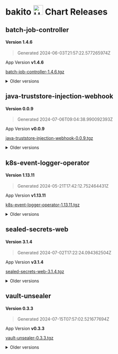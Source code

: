 # bakito <img src="https://helm.sh/img/helm.svg" alt="Helm" style="width:32px;"/> Chart Releases

## batch-job-controller

#### Version **1.4.6**

> Generated 2024-06-03T21:57:22.577265974Z

App Version **v1.4.6**

[batch-job-controller-1.4.6.tgz](https://github.com/bakito/helm-charts/releases/download/batch-job-controller-1.4.6/batch-job-controller-1.4.6.tgz)


<details>
  <summary>Older versions</summary>
  <br/><br/>
  <h4>Version <strong>1.4.5</strong></h4>

  <blockquote><p>Generated 2024-01-16T16:45:59.959077562Z</p></blockquote>

  <p>App Version <strong>v1.4.5</strong></p>
  <a href="https://github.com/bakito/helm-charts/releases/download/batch-job-controller-1.4.5/batch-job-controller-1.4.5.tgz">batch-job-controller-1.4.5.tgz</a>


  <br/><br/>
  <h4>Version <strong>1.4.4</strong></h4>

  <blockquote><p>Generated 2022-10-18T17:18:51.706614316Z</p></blockquote>

  <p>App Version <strong>v1.4.4</strong></p>
  <a href="https://github.com/bakito/helm-charts/releases/download/batch-job-controller-1.4.4/batch-job-controller-1.4.4.tgz">batch-job-controller-1.4.4.tgz</a>


  <br/><br/>
  <h4>Version <strong>1.4.3</strong></h4>

  <blockquote><p>Generated 2022-07-07T11:32:41.376363512Z</p></blockquote>

  <p>App Version <strong>v1.4.3</strong></p>
  <a href="https://github.com/bakito/helm-charts/releases/download/batch-job-controller-1.4.3/batch-job-controller-1.4.3.tgz">batch-job-controller-1.4.3.tgz</a>


  <br/><br/>
  <h4>Version <strong>1.4.2</strong></h4>

  <blockquote><p>Generated 2022-07-06T21:02:54.495782593Z</p></blockquote>

  <p>App Version <strong>v1.4.2</strong></p>
  <a href="https://github.com/bakito/helm-charts/releases/download/batch-job-controller-1.4.2/batch-job-controller-1.4.2.tgz">batch-job-controller-1.4.2.tgz</a>


  <br/><br/>
  <h4>Version <strong>1.4.1</strong></h4>

  <blockquote><p>Generated 2022-07-06T07:00:45.618623641Z</p></blockquote>

  <p>App Version <strong>v1.4.1</strong></p>
  <a href="https://github.com/bakito/helm-charts/releases/download/batch-job-controller-1.4.1/batch-job-controller-1.4.1.tgz">batch-job-controller-1.4.1.tgz</a>


  <br/><br/>
  <h4>Version <strong>1.4.0</strong></h4>

  <blockquote><p>Generated 2022-07-05T20:53:31.309596588Z</p></blockquote>

  <p>App Version <strong>v1.4.0</strong></p>
  <a href="https://github.com/bakito/helm-charts/releases/download/batch-job-controller-1.4.0/batch-job-controller-1.4.0.tgz">batch-job-controller-1.4.0.tgz</a>


  <br/><br/>
  <h4>Version <strong>1.3.0</strong></h4>

  <blockquote><p>Generated 2021-12-27T21:22:39.090378347Z</p></blockquote>

  <p>App Version <strong>v1.3.0</strong></p>
  <a href="https://github.com/bakito/helm-charts/releases/download/batch-job-controller-1.3.0/batch-job-controller-1.3.0.tgz">batch-job-controller-1.3.0.tgz</a>


  <br/><br/>
  <h4>Version <strong>1.2.4</strong></h4>

  <blockquote><p>Generated 2021-12-24T10:35:37.144675166Z</p></blockquote>

  <p>App Version <strong>v1.2.4</strong></p>
  <a href="https://github.com/bakito/helm-charts/releases/download/batch-job-controller-1.2.4/batch-job-controller-1.2.4.tgz">batch-job-controller-1.2.4.tgz</a>


  <br/><br/>
  <h4>Version <strong>1.2.3</strong></h4>

  <blockquote><p>Generated 2021-12-23T15:54:45.008016147Z</p></blockquote>

  <p>App Version <strong>v1.2.3</strong></p>
  <a href="https://github.com/bakito/helm-charts/releases/download/batch-job-controller-1.2.3/batch-job-controller-1.2.3.tgz">batch-job-controller-1.2.3.tgz</a>


  <br/><br/>
  <h4>Version <strong>1.2.2</strong></h4>

  <blockquote><p>Generated 2021-12-09T17:45:31.181095577Z</p></blockquote>

  <p>App Version <strong>v1.2.2</strong></p>
  <a href="https://github.com/bakito/helm-charts/releases/download/batch-job-controller-1.2.2/batch-job-controller-1.2.2.tgz">batch-job-controller-1.2.2.tgz</a>


  <br/><br/>
  <h4>Version <strong>1.2.1</strong></h4>

  <blockquote><p>Generated 2021-12-08T14:25:48.407917725Z</p></blockquote>

  <p>App Version <strong>v1.2.1</strong></p>
  <a href="https://github.com/bakito/helm-charts/releases/download/batch-job-controller-1.2.1/batch-job-controller-1.2.1.tgz">batch-job-controller-1.2.1.tgz</a>


  <br/><br/>
  <h4>Version <strong>1.2.0</strong></h4>

  <blockquote><p>Generated 2021-12-07T12:12:04.710022445Z</p></blockquote>

  <p>App Version <strong>v1.2.0</strong></p>
  <a href="https://github.com/bakito/helm-charts/releases/download/batch-job-controller-1.2.0/batch-job-controller-1.2.0.tgz">batch-job-controller-1.2.0.tgz</a>


  <br/><br/>
  <h4>Version <strong>1.1.3</strong></h4>

  <blockquote><p>Generated 2021-12-06T22:26:45.912669097Z</p></blockquote>

  <p>App Version <strong>v1.1.3</strong></p>
  <a href="https://github.com/bakito/helm-charts/releases/download/batch-job-controller-1.1.3/batch-job-controller-1.1.3.tgz">batch-job-controller-1.1.3.tgz</a>


  <br/><br/>
  <h4>Version <strong>1.1.2</strong></h4>

  <blockquote><p>Generated 2021-11-05T00:09:17.692082079Z</p></blockquote>

  <p>App Version <strong>v1.1.2</strong></p>
  <a href="https://github.com/bakito/helm-charts/releases/download/batch-job-controller-1.1.2/batch-job-controller-1.1.2.tgz">batch-job-controller-1.1.2.tgz</a>


  <br/><br/>
  <h4>Version <strong>v1.1.1</strong></h4>

  <blockquote><p>Generated 2021-08-25T20:30:58.869775403+02:00</p></blockquote>

  <p>App Version <strong>v1.1.1</strong></p>
  <a href="https://github.com/bakito/helm-charts/releases/download/batch-job-controller-v1.1.1/batch-job-controller-v1.1.1.tgz">batch-job-controller-v1.1.1.tgz</a>
</details>

## java-truststore-injection-webhook

#### Version **0.0.9**

> Generated 2024-07-06T09:04:38.990092393Z

App Version **v0.0.9**

[java-truststore-injection-webhook-0.0.9.tgz](https://github.com/bakito/helm-charts/releases/download/java-truststore-injection-webhook-0.0.9/java-truststore-injection-webhook-0.0.9.tgz)


<details>
  <summary>Older versions</summary>
  <br/><br/>
  <h4>Version <strong>0.0.8</strong></h4>

  <blockquote><p>Generated 2023-05-27T12:03:02.803695845Z</p></blockquote>

  <p>App Version <strong>v0.0.8</strong></p>
  <a href="https://github.com/bakito/helm-charts/releases/download/java-truststore-injection-webhook-0.0.8/java-truststore-injection-webhook-0.0.8.tgz">java-truststore-injection-webhook-0.0.8.tgz</a>


  <br/><br/>
  <h4>Version <strong>0.0.7</strong></h4>

  <blockquote><p>Generated 2022-10-18T16:45:07.837110584Z</p></blockquote>

  <p>App Version <strong>v0.0.7</strong></p>
  <a href="https://github.com/bakito/helm-charts/releases/download/java-truststore-injection-webhook-0.0.7/java-truststore-injection-webhook-0.0.7.tgz">java-truststore-injection-webhook-0.0.7.tgz</a>


  <br/><br/>
  <h4>Version <strong>0.0.6</strong></h4>

  <blockquote><p>Generated 2022-09-22T16:27:34.249460025Z</p></blockquote>

  <p>App Version <strong>v0.0.6</strong></p>
  <a href="https://github.com/bakito/helm-charts/releases/download/java-truststore-injection-webhook-0.0.6/java-truststore-injection-webhook-0.0.6.tgz">java-truststore-injection-webhook-0.0.6.tgz</a>


  <br/><br/>
  <h4>Version <strong>0.0.5</strong></h4>

  <blockquote><p>Generated 2021-11-03T20:35:32.141602152Z</p></blockquote>

  <p>App Version <strong>v0.0.5</strong></p>
  <a href="https://github.com/bakito/helm-charts/releases/download/java-truststore-injection-webhook-0.0.5/java-truststore-injection-webhook-0.0.5.tgz">java-truststore-injection-webhook-0.0.5.tgz</a>


  <br/><br/>
  <h4>Version <strong>0.0.4</strong></h4>

  <blockquote><p>Generated 2021-11-02T09:33:11.013027346Z</p></blockquote>

  <p>App Version <strong>v0.0.4</strong></p>
  <a href="https://github.com/bakito/helm-charts/releases/download/java-truststore-injection-webhook-0.0.4/java-truststore-injection-webhook-0.0.4.tgz">java-truststore-injection-webhook-0.0.4.tgz</a>


  <br/><br/>
  <h4>Version <strong>0.0.2</strong></h4>

  <blockquote><p>Generated 2021-10-30T13:16:26.566426629Z</p></blockquote>

  <p>App Version <strong>v0.0.2</strong></p>
  <a href="https://github.com/bakito/helm-charts/releases/download/java-truststore-injection-webhook-0.0.2/java-truststore-injection-webhook-0.0.2.tgz">java-truststore-injection-webhook-0.0.2.tgz</a>
</details>

## k8s-event-logger-operator

#### Version **1.13.11**

> Generated 2024-05-21T17:42:12.752464431Z

App Version **v1.13.11**

[k8s-event-logger-operator-1.13.11.tgz](https://github.com/bakito/helm-charts/releases/download/k8s-event-logger-operator-1.13.11/k8s-event-logger-operator-1.13.11.tgz)


<details>
  <summary>Older versions</summary>
  <br/><br/>
  <h4>Version <strong>1.13.10</strong></h4>

  <blockquote><p>Generated 2024-05-10T07:59:15.788315038Z</p></blockquote>

  <p>App Version <strong>v1.13.10</strong></p>
  <a href="https://github.com/bakito/helm-charts/releases/download/k8s-event-logger-operator-1.13.10/k8s-event-logger-operator-1.13.10.tgz">k8s-event-logger-operator-1.13.10.tgz</a>


  <br/><br/>
  <h4>Version <strong>1.13.9</strong></h4>

  <blockquote><p>Generated 2024-05-10T07:58:02.754044864Z</p></blockquote>

  <p>App Version <strong>v1.13.9</strong></p>
  <a href="https://github.com/bakito/helm-charts/releases/download/k8s-event-logger-operator-1.13.9/k8s-event-logger-operator-1.13.9.tgz">k8s-event-logger-operator-1.13.9.tgz</a>


  <br/><br/>
  <h4>Version <strong>1.13.7</strong></h4>

  <blockquote><p>Generated 2024-01-16T16:50:14.29849797Z</p></blockquote>

  <p>App Version <strong>v1.13.7</strong></p>
  <a href="https://github.com/bakito/helm-charts/releases/download/k8s-event-logger-operator-1.13.7/k8s-event-logger-operator-1.13.7.tgz">k8s-event-logger-operator-1.13.7.tgz</a>


  <br/><br/>
  <h4>Version <strong>1.13.7-rc1</strong></h4>

  <blockquote><p>Generated 2023-08-31T20:19:57.703048544Z</p></blockquote>

  <p>App Version <strong>v1.13.7-rc1</strong></p>
  <a href="https://github.com/bakito/helm-charts/releases/download/k8s-event-logger-operator-1.13.7-rc1/k8s-event-logger-operator-1.13.7-rc1.tgz">k8s-event-logger-operator-1.13.7-rc1.tgz</a>


  <br/><br/>
  <h4>Version <strong>1.13.6</strong></h4>

  <blockquote><p>Generated 2023-06-23T15:35:02.652388977Z</p></blockquote>

  <p>App Version <strong>v1.13.6</strong></p>
  <a href="https://github.com/bakito/helm-charts/releases/download/k8s-event-logger-operator-1.13.6/k8s-event-logger-operator-1.13.6.tgz">k8s-event-logger-operator-1.13.6.tgz</a>


  <br/><br/>
  <h4>Version <strong>1.13.5</strong></h4>

  <blockquote><p>Generated 2023-06-23T15:25:08.177067338Z</p></blockquote>

  <p>App Version <strong>v1.13.5</strong></p>
  <a href="https://github.com/bakito/helm-charts/releases/download/k8s-event-logger-operator-1.13.5/k8s-event-logger-operator-1.13.5.tgz">k8s-event-logger-operator-1.13.5.tgz</a>


  <br/><br/>
  <h4>Version <strong>1.13.4</strong></h4>

  <blockquote><p>Generated 2022-12-29T19:43:29.895634525Z</p></blockquote>

  <p>App Version <strong>v1.13.4</strong></p>
  <a href="https://github.com/bakito/helm-charts/releases/download/k8s-event-logger-operator-1.13.4/k8s-event-logger-operator-1.13.4.tgz">k8s-event-logger-operator-1.13.4.tgz</a>


  <br/><br/>
  <h4>Version <strong>1.13.3</strong></h4>

  <blockquote><p>Generated 2022-12-27T22:15:06.687158256Z</p></blockquote>

  <p>App Version <strong>v1.13.3</strong></p>
  <a href="https://github.com/bakito/helm-charts/releases/download/k8s-event-logger-operator-1.13.3/k8s-event-logger-operator-1.13.3.tgz">k8s-event-logger-operator-1.13.3.tgz</a>


  <br/><br/>
  <h4>Version <strong>1.13.2</strong></h4>

  <blockquote><p>Generated 2022-12-27T21:56:57.358814432Z</p></blockquote>

  <p>App Version <strong>v1.13.2</strong></p>
  <a href="https://github.com/bakito/helm-charts/releases/download/k8s-event-logger-operator-1.13.2/k8s-event-logger-operator-1.13.2.tgz">k8s-event-logger-operator-1.13.2.tgz</a>


  <br/><br/>
  <h4>Version <strong>1.13.1</strong></h4>

  <blockquote><p>Generated 2022-12-27T20:53:11.534751961Z</p></blockquote>

  <p>App Version <strong>v1.13.1</strong></p>
  <a href="https://github.com/bakito/helm-charts/releases/download/k8s-event-logger-operator-1.13.1/k8s-event-logger-operator-1.13.1.tgz">k8s-event-logger-operator-1.13.1.tgz</a>


  <br/><br/>
  <h4>Version <strong>1.12.0</strong></h4>

  <blockquote><p>Generated 2022-12-24T08:31:22.787267833Z</p></blockquote>

  <p>App Version <strong>v1.12.0</strong></p>
  <a href="https://github.com/bakito/helm-charts/releases/download/k8s-event-logger-operator-1.12.0/k8s-event-logger-operator-1.12.0.tgz">k8s-event-logger-operator-1.12.0.tgz</a>


  <br/><br/>
  <h4>Version <strong>1.11.1</strong></h4>

  <blockquote><p>Generated 2022-12-09T09:02:35.818105071Z</p></blockquote>

  <p>App Version <strong>v1.11.1</strong></p>
  <a href="https://github.com/bakito/helm-charts/releases/download/k8s-event-logger-operator-1.11.1/k8s-event-logger-operator-1.11.1.tgz">k8s-event-logger-operator-1.11.1.tgz</a>


  <br/><br/>
  <h4>Version <strong>1.11.0</strong></h4>

  <blockquote><p>Generated 2022-11-22T18:19:52.214988123Z</p></blockquote>

  <p>App Version <strong>v1.11.0</strong></p>
  <a href="https://github.com/bakito/helm-charts/releases/download/k8s-event-logger-operator-1.11.0/k8s-event-logger-operator-1.11.0.tgz">k8s-event-logger-operator-1.11.0.tgz</a>


  <br/><br/>
  <h4>Version <strong>1.10.2</strong></h4>

  <blockquote><p>Generated 2022-10-18T16:30:37.589528283Z</p></blockquote>

  <p>App Version <strong>v1.10.2</strong></p>
  <a href="https://github.com/bakito/helm-charts/releases/download/k8s-event-logger-operator-1.10.2/k8s-event-logger-operator-1.10.2.tgz">k8s-event-logger-operator-1.10.2.tgz</a>


  <br/><br/>
  <h4>Version <strong>1.10.1</strong></h4>

  <blockquote><p>Generated 2022-05-30T14:29:49.732531154Z</p></blockquote>

  <p>App Version <strong>v1.10.1</strong></p>
  <a href="https://github.com/bakito/helm-charts/releases/download/k8s-event-logger-operator-1.10.1/k8s-event-logger-operator-1.10.1.tgz">k8s-event-logger-operator-1.10.1.tgz</a>


  <br/><br/>
  <h4>Version <strong>1.10.0</strong></h4>

  <blockquote><p>Generated 2022-05-30T14:27:25.555184234Z</p></blockquote>

  <p>App Version <strong>v1.10.0</strong></p>
  <a href="https://github.com/bakito/helm-charts/releases/download/k8s-event-logger-operator-1.10.0/k8s-event-logger-operator-1.10.0.tgz">k8s-event-logger-operator-1.10.0.tgz</a>


  <br/><br/>
  <h4>Version <strong>1.9.4</strong></h4>

  <blockquote><p>Generated 2022-02-04T07:41:06.256241598Z</p></blockquote>

  <p>App Version <strong>v1.9.4</strong></p>
  <a href="https://github.com/bakito/helm-charts/releases/download/k8s-event-logger-operator-1.9.4/k8s-event-logger-operator-1.9.4.tgz">k8s-event-logger-operator-1.9.4.tgz</a>


  <br/><br/>
  <h4>Version <strong>1.9.3</strong></h4>

  <blockquote><p>Generated 2022-02-04T07:33:13.840257274Z</p></blockquote>

  <p>App Version <strong>v1.9.3</strong></p>
  <a href="https://github.com/bakito/helm-charts/releases/download/k8s-event-logger-operator-1.9.3/k8s-event-logger-operator-1.9.3.tgz">k8s-event-logger-operator-1.9.3.tgz</a>


  <br/><br/>
  <h4>Version <strong>1.9.2</strong></h4>

  <blockquote><p>Generated 2022-02-03T17:17:11.954294538Z</p></blockquote>

  <p>App Version <strong>v1.9.2</strong></p>
  <a href="https://github.com/bakito/helm-charts/releases/download/k8s-event-logger-operator-1.9.2/k8s-event-logger-operator-1.9.2.tgz">k8s-event-logger-operator-1.9.2.tgz</a>


  <br/><br/>
  <h4>Version <strong>1.9.1</strong></h4>

  <blockquote><p>Generated 2022-02-02T22:13:24.993847833Z</p></blockquote>

  <p>App Version <strong>v1.9.1</strong></p>
  <a href="https://github.com/bakito/helm-charts/releases/download/k8s-event-logger-operator-1.9.1/k8s-event-logger-operator-1.9.1.tgz">k8s-event-logger-operator-1.9.1.tgz</a>


  <br/><br/>
  <h4>Version <strong>1.9.0</strong></h4>

  <blockquote><p>Generated 2022-02-02T15:41:51.90439579Z</p></blockquote>

  <p>App Version <strong>v1.9.0</strong></p>
  <a href="https://github.com/bakito/helm-charts/releases/download/k8s-event-logger-operator-1.9.0/k8s-event-logger-operator-1.9.0.tgz">k8s-event-logger-operator-1.9.0.tgz</a>


  <br/><br/>
  <h4>Version <strong>1.8.2</strong></h4>

  <blockquote><p>Generated 2021-11-05T00:02:25.182569646Z</p></blockquote>

  <p>App Version <strong>v1.8.2</strong></p>
  <a href="https://github.com/bakito/helm-charts/releases/download/k8s-event-logger-operator-1.8.2/k8s-event-logger-operator-1.8.2.tgz">k8s-event-logger-operator-1.8.2.tgz</a>


  <br/><br/>
  <h4>Version <strong>1.8.1</strong></h4>

  <blockquote><p>Generated 2021-08-25T19:01:09.43622615+02:00</p></blockquote>

  <p>App Version <strong>1.8.1</strong></p>
  <a href="https://github.com/bakito/helm-charts/releases/download/k8s-event-logger-operator-1.8.1/k8s-event-logger-operator-1.8.1.tgz">k8s-event-logger-operator-1.8.1.tgz</a>
</details>

## sealed-secrets-web

#### Version **3.1.4**

> Generated 2024-07-02T17:22:24.094362504Z

App Version **v3.1.4**

[sealed-secrets-web-3.1.4.tgz](https://github.com/bakito/helm-charts/releases/download/sealed-secrets-web-3.1.4/sealed-secrets-web-3.1.4.tgz)


<details>
  <summary>Older versions</summary>
  <br/><br/>
  <h4>Version <strong>3.1.3</strong></h4>

  <blockquote><p>Generated 2023-10-10T17:42:28.976798329Z</p></blockquote>

  <p>App Version <strong>v3.1.3</strong></p>
  <a href="https://github.com/bakito/helm-charts/releases/download/sealed-secrets-web-3.1.3/sealed-secrets-web-3.1.3.tgz">sealed-secrets-web-3.1.3.tgz</a>


  <br/><br/>
  <h4>Version <strong>3.1.2</strong></h4>

  <blockquote><p>Generated 2023-10-09T21:05:52.573664832Z</p></blockquote>

  <p>App Version <strong>v3.1.2</strong></p>
  <a href="https://github.com/bakito/helm-charts/releases/download/sealed-secrets-web-3.1.2/sealed-secrets-web-3.1.2.tgz">sealed-secrets-web-3.1.2.tgz</a>


  <br/><br/>
  <h4>Version <strong>3.1.1</strong></h4>

  <blockquote><p>Generated 2023-05-31T14:34:24.321766823Z</p></blockquote>

  <p>App Version <strong>v3.1.1</strong></p>
  <a href="https://github.com/bakito/helm-charts/releases/download/sealed-secrets-web-3.1.1/sealed-secrets-web-3.1.1.tgz">sealed-secrets-web-3.1.1.tgz</a>


  <br/><br/>
  <h4>Version <strong>3.1.0</strong></h4>

  <blockquote><p>Generated 2023-05-13T12:10:17.431673334Z</p></blockquote>

  <p>App Version <strong>v3.1.0</strong></p>
  <a href="https://github.com/bakito/helm-charts/releases/download/sealed-secrets-web-3.1.0/sealed-secrets-web-3.1.0.tgz">sealed-secrets-web-3.1.0.tgz</a>


  <br/><br/>
  <h4>Version <strong>3.0.7</strong></h4>

  <blockquote><p>Generated 2023-04-26T05:31:49.280678212Z</p></blockquote>

  <p>App Version <strong>v3.0.7</strong></p>
  <a href="https://github.com/bakito/helm-charts/releases/download/sealed-secrets-web-3.0.7/sealed-secrets-web-3.0.7.tgz">sealed-secrets-web-3.0.7.tgz</a>


  <br/><br/>
  <h4>Version <strong>3.0.6</strong></h4>

  <blockquote><p>Generated 2023-03-27T19:04:09.221260855Z</p></blockquote>

  <p>App Version <strong>v3.0.6</strong></p>
  <a href="https://github.com/bakito/helm-charts/releases/download/sealed-secrets-web-3.0.6/sealed-secrets-web-3.0.6.tgz">sealed-secrets-web-3.0.6.tgz</a>


  <br/><br/>
  <h4>Version <strong>3.0.5</strong></h4>

  <blockquote><p>Generated 2022-11-23T22:31:04.887170096Z</p></blockquote>

  <p>App Version <strong>v3.0.5</strong></p>
  <a href="https://github.com/bakito/helm-charts/releases/download/sealed-secrets-web-3.0.5/sealed-secrets-web-3.0.5.tgz">sealed-secrets-web-3.0.5.tgz</a>


  <br/><br/>
  <h4>Version <strong>3.0.4</strong></h4>

  <blockquote><p>Generated 2022-11-23T19:37:55.567088336Z</p></blockquote>

  <p>App Version <strong>v3.0.4</strong></p>
  <a href="https://github.com/bakito/helm-charts/releases/download/sealed-secrets-web-3.0.4/sealed-secrets-web-3.0.4.tgz">sealed-secrets-web-3.0.4.tgz</a>


  <br/><br/>
  <h4>Version <strong>3.0.3</strong></h4>

  <blockquote><p>Generated 2022-11-23T14:18:00.036136629Z</p></blockquote>

  <p>App Version <strong>v3.0.3</strong></p>
  <a href="https://github.com/bakito/helm-charts/releases/download/sealed-secrets-web-3.0.3/sealed-secrets-web-3.0.3.tgz">sealed-secrets-web-3.0.3.tgz</a>


  <br/><br/>
  <h4>Version <strong>3.0.2</strong></h4>

  <blockquote><p>Generated 2022-11-23T13:07:26.775120051Z</p></blockquote>

  <p>App Version <strong>v3.0.2</strong></p>
  <a href="https://github.com/bakito/helm-charts/releases/download/sealed-secrets-web-3.0.2/sealed-secrets-web-3.0.2.tgz">sealed-secrets-web-3.0.2.tgz</a>


  <br/><br/>
  <h4>Version <strong>3.0.0</strong></h4>

  <blockquote><p>Generated 2022-11-19T18:30:13.005204347Z</p></blockquote>

  <p>App Version <strong>v3.0.0</strong></p>
  <a href="https://github.com/bakito/helm-charts/releases/download/sealed-secrets-web-3.0.0/sealed-secrets-web-3.0.0.tgz">sealed-secrets-web-3.0.0.tgz</a>


  <br/><br/>
  <h4>Version <strong>3.0.0-pre</strong></h4>

  <blockquote><p>Generated 2022-11-18T18:01:09.610745936Z</p></blockquote>

  <p>App Version <strong>v3.0.0-pre</strong></p>
  <a href="https://github.com/bakito/helm-charts/releases/download/sealed-secrets-web-3.0.0-pre/sealed-secrets-web-3.0.0-pre.tgz">sealed-secrets-web-3.0.0-pre.tgz</a>


  <br/><br/>
  <h4>Version <strong>2.8.3</strong></h4>

  <blockquote><p>Generated 2022-10-24T06:24:15.220427048Z</p></blockquote>

  <p>App Version <strong>v2.8.3</strong></p>
  <a href="https://github.com/bakito/helm-charts/releases/download/sealed-secrets-web-2.8.3/sealed-secrets-web-2.8.3.tgz">sealed-secrets-web-2.8.3.tgz</a>


  <br/><br/>
  <h4>Version <strong>2.8.2</strong></h4>

  <blockquote><p>Generated 2022-10-18T13:39:23.474272967Z</p></blockquote>

  <p>App Version <strong>v2.8.2</strong></p>
  <a href="https://github.com/bakito/helm-charts/releases/download/sealed-secrets-web-2.8.2/sealed-secrets-web-2.8.2.tgz">sealed-secrets-web-2.8.2.tgz</a>


  <br/><br/>
  <h4>Version <strong>2.8.1</strong></h4>

  <blockquote><p>Generated 2022-10-01T19:18:42.966283012Z</p></blockquote>

  <p>App Version <strong>v2.8.1</strong></p>
  <a href="https://github.com/bakito/helm-charts/releases/download/sealed-secrets-web-2.8.1/sealed-secrets-web-2.8.1.tgz">sealed-secrets-web-2.8.1.tgz</a>


  <br/><br/>
  <h4>Version <strong>2.8.0</strong></h4>

  <blockquote><p>Generated 2022-03-25T20:26:30.434037662Z</p></blockquote>

  <p>App Version <strong>v2.8.0</strong></p>
  <a href="https://github.com/bakito/helm-charts/releases/download/sealed-secrets-web-2.8.0/sealed-secrets-web-2.8.0.tgz">sealed-secrets-web-2.8.0.tgz</a>


  <br/><br/>
  <h4>Version <strong>2.7.1</strong></h4>

  <blockquote><p>Generated 2022-03-06T07:35:21.892930259Z</p></blockquote>

  <p>App Version <strong>v2.7.1</strong></p>
  <a href="https://github.com/bakito/helm-charts/releases/download/sealed-secrets-web-2.7.1/sealed-secrets-web-2.7.1.tgz">sealed-secrets-web-2.7.1.tgz</a>


  <br/><br/>
  <h4>Version <strong>2.7.0</strong></h4>

  <blockquote><p>Generated 2022-01-24T19:43:53.307831499Z</p></blockquote>

  <p>App Version <strong>v2.7.0</strong></p>
  <a href="https://github.com/bakito/helm-charts/releases/download/sealed-secrets-web-2.7.0/sealed-secrets-web-2.7.0.tgz">sealed-secrets-web-2.7.0.tgz</a>


  <br/><br/>
  <h4>Version <strong>2.6.1</strong></h4>

  <blockquote><p>Generated 2021-10-12T01:56:57.234627959+02:00</p></blockquote>

  <p>App Version <strong>v2.6.1</strong></p>
  <a href="https://github.com/bakito/helm-charts/releases/download/sealed-secrets-web-2.6.1/sealed-secrets-web-2.6.1.tgz">sealed-secrets-web-2.6.1.tgz</a>


  <br/><br/>
  <h4>Version <strong>2.6.0</strong></h4>

  <blockquote><p>Generated 2021-09-15T21:33:30.235863008+02:00</p></blockquote>

  <p>App Version <strong>2.6.0</strong></p>
  <a href="https://github.com/bakito/helm-charts/releases/download/sealed-secrets-web-2.6.0/sealed-secrets-web-2.6.0.tgz">sealed-secrets-web-2.6.0.tgz</a>


  <br/><br/>
  <h4>Version <strong>2.5.4</strong></h4>

  <blockquote><p>Generated 2021-09-10T13:27:58.05926312+02:00</p></blockquote>

  <p>App Version <strong>2.5.4</strong></p>
  <a href="https://github.com/bakito/helm-charts/releases/download/sealed-secrets-web-2.5.4/sealed-secrets-web-2.5.4.tgz">sealed-secrets-web-2.5.4.tgz</a>


  <br/><br/>
  <h4>Version <strong>2.5.3</strong></h4>

  <blockquote><p>Generated 2021-09-10T13:16:06.890062458+02:00</p></blockquote>

  <p>App Version <strong>2.5.3</strong></p>
  <a href="https://github.com/bakito/helm-charts/releases/download/sealed-secrets-web-2.5.3/sealed-secrets-web-2.5.3.tgz">sealed-secrets-web-2.5.3.tgz</a>


  <br/><br/>
  <h4>Version <strong>2.5.2</strong></h4>

  <blockquote><p>Generated 2021-09-10T07:35:41.709763934+02:00</p></blockquote>

  <p>App Version <strong>2.5.2</strong></p>
  <a href="https://github.com/bakito/helm-charts/releases/download/sealed-secrets-web-2.5.2/sealed-secrets-web-2.5.2.tgz">sealed-secrets-web-2.5.2.tgz</a>


  <br/><br/>
  <h4>Version <strong>2.5.1</strong></h4>

  <blockquote><p>Generated 2021-09-03T21:17:24.787032551+02:00</p></blockquote>

  <p>App Version <strong>2.5.1</strong></p>
  <a href="https://github.com/bakito/helm-charts/releases/download/sealed-secrets-web-2.5.1/sealed-secrets-web-2.5.1.tgz">sealed-secrets-web-2.5.1.tgz</a>


  <br/><br/>
  <h4>Version <strong>2.5.0</strong></h4>

  <blockquote><p>Generated 2021-08-26T21:06:38.413497229+02:00</p></blockquote>

  <p>App Version <strong>2.5.0</strong></p>
  <a href="https://github.com/bakito/helm-charts/releases/download/sealed-secrets-web-2.5.0/sealed-secrets-web-2.5.0.tgz">sealed-secrets-web-2.5.0.tgz</a>
</details>

## vault-unsealer

#### Version **0.3.3**

> Generated 2024-07-15T07:57:02.521677694Z

App Version **v0.3.3**

[vault-unsealer-0.3.3.tgz](https://github.com/bakito/helm-charts/releases/download/vault-unsealer-0.3.3/vault-unsealer-0.3.3.tgz)


<details>
  <summary>Older versions</summary>
  <br/><br/>
  <h4>Version <strong>0.3.2</strong></h4>

  <blockquote><p>Generated 2024-07-10T16:19:34.930492382Z</p></blockquote>

  <p>App Version <strong>v0.3.2</strong></p>
  <a href="https://github.com/bakito/helm-charts/releases/download/vault-unsealer-0.3.2/vault-unsealer-0.3.2.tgz">vault-unsealer-0.3.2.tgz</a>


  <br/><br/>
  <h4>Version <strong>0.3.1</strong></h4>

  <blockquote><p>Generated 2024-07-10T12:29:34.909034583Z</p></blockquote>

  <p>App Version <strong>v0.3.1</strong></p>
  <a href="https://github.com/bakito/helm-charts/releases/download/vault-unsealer-0.3.1/vault-unsealer-0.3.1.tgz">vault-unsealer-0.3.1.tgz</a>


  <br/><br/>
  <h4>Version <strong>0.3.0</strong></h4>

  <blockquote><p>Generated 2024-07-10T09:59:01.11149466Z</p></blockquote>

  <p>App Version <strong>v0.3.0</strong></p>
  <a href="https://github.com/bakito/helm-charts/releases/download/vault-unsealer-0.3.0/vault-unsealer-0.3.0.tgz">vault-unsealer-0.3.0.tgz</a>


  <br/><br/>
  <h4>Version <strong>0.2.3</strong></h4>

  <blockquote><p>Generated 2024-07-03T05:11:05.979109031Z</p></blockquote>

  <p>App Version <strong>v0.2.3</strong></p>
  <a href="https://github.com/bakito/helm-charts/releases/download/vault-unsealer-0.2.3/vault-unsealer-0.2.3.tgz">vault-unsealer-0.2.3.tgz</a>


  <br/><br/>
  <h4>Version <strong>0.2.2</strong></h4>

  <blockquote><p>Generated 2024-05-05T12:56:32.356292148Z</p></blockquote>

  <p>App Version <strong>v0.2.2</strong></p>
  <a href="https://github.com/bakito/helm-charts/releases/download/vault-unsealer-0.2.2/vault-unsealer-0.2.2.tgz">vault-unsealer-0.2.2.tgz</a>


  <br/><br/>
  <h4>Version <strong>0.2.1</strong></h4>

  <blockquote><p>Generated 2024-04-23T05:03:34.792620623Z</p></blockquote>

  <p>App Version <strong>v0.2.1</strong></p>
  <a href="https://github.com/bakito/helm-charts/releases/download/vault-unsealer-0.2.1/vault-unsealer-0.2.1.tgz">vault-unsealer-0.2.1.tgz</a>


  <br/><br/>
  <h4>Version <strong>0.2.0</strong></h4>

  <blockquote><p>Generated 2024-04-21T20:21:48.664085117Z</p></blockquote>

  <p>App Version <strong>v0.2.0</strong></p>
  <a href="https://github.com/bakito/helm-charts/releases/download/vault-unsealer-0.2.0/vault-unsealer-0.2.0.tgz">vault-unsealer-0.2.0.tgz</a>


  <br/><br/>
  <h4>Version <strong>0.2.0-pre3</strong></h4>

  <blockquote><p>Generated 2024-04-21T08:28:30.133372631Z</p></blockquote>

  <p>App Version <strong>v0.2.0-pre3</strong></p>
  <a href="https://github.com/bakito/helm-charts/releases/download/vault-unsealer-0.2.0-pre3/vault-unsealer-0.2.0-pre3.tgz">vault-unsealer-0.2.0-pre3.tgz</a>


  <br/><br/>
  <h4>Version <strong>0.2.0-pre2</strong></h4>

  <blockquote><p>Generated 2024-04-19T21:18:09.343688679Z</p></blockquote>

  <p>App Version <strong>v0.2.0-pre2</strong></p>
  <a href="https://github.com/bakito/helm-charts/releases/download/vault-unsealer-0.2.0-pre2/vault-unsealer-0.2.0-pre2.tgz">vault-unsealer-0.2.0-pre2.tgz</a>


  <br/><br/>
  <h4>Version <strong>0.2.0-pre1</strong></h4>

  <blockquote><p>Generated 2024-04-13T09:13:23.755639859Z</p></blockquote>

  <p>App Version <strong>v0.2.0-pre1</strong></p>
  <a href="https://github.com/bakito/helm-charts/releases/download/vault-unsealer-0.2.0-pre1/vault-unsealer-0.2.0-pre1.tgz">vault-unsealer-0.2.0-pre1.tgz</a>


  <br/><br/>
  <h4>Version <strong>0.1.5</strong></h4>

  <blockquote><p>Generated 2024-01-22T17:53:10.733498741Z</p></blockquote>

  <p>App Version <strong>v0.1.5</strong></p>
  <a href="https://github.com/bakito/helm-charts/releases/download/vault-unsealer-0.1.5/vault-unsealer-0.1.5.tgz">vault-unsealer-0.1.5.tgz</a>


  <br/><br/>
  <h4>Version <strong>0.1.4</strong></h4>

  <blockquote><p>Generated 2023-10-20T09:57:45.640545733Z</p></blockquote>

  <p>App Version <strong>v0.1.4</strong></p>
  <a href="https://github.com/bakito/helm-charts/releases/download/vault-unsealer-0.1.4/vault-unsealer-0.1.4.tgz">vault-unsealer-0.1.4.tgz</a>


  <br/><br/>
  <h4>Version <strong>0.1.3</strong></h4>

  <blockquote><p>Generated 2022-12-14T19:27:12.209461813Z</p></blockquote>

  <p>App Version <strong>v0.1.3</strong></p>
  <a href="https://github.com/bakito/helm-charts/releases/download/vault-unsealer-0.1.3/vault-unsealer-0.1.3.tgz">vault-unsealer-0.1.3.tgz</a>


  <br/><br/>
  <h4>Version <strong>0.1.2</strong></h4>

  <blockquote><p>Generated 2022-12-14T19:25:52.348256528Z</p></blockquote>

  <p>App Version <strong>v0.1.2</strong></p>
  <a href="https://github.com/bakito/helm-charts/releases/download/vault-unsealer-0.1.2/vault-unsealer-0.1.2.tgz">vault-unsealer-0.1.2.tgz</a>


  <br/><br/>
  <h4>Version <strong>0.1.1</strong></h4>

  <blockquote><p>Generated 2022-10-20T10:59:16.502471141Z</p></blockquote>

  <p>App Version <strong>v0.1.1</strong></p>
  <a href="https://github.com/bakito/helm-charts/releases/download/vault-unsealer-0.1.1/vault-unsealer-0.1.1.tgz">vault-unsealer-0.1.1.tgz</a>


  <br/><br/>
  <h4>Version <strong>0.1.0</strong></h4>

  <blockquote><p>Generated 2022-10-20T12:14:19.703966251Z</p></blockquote>

  <p>App Version <strong>v0.1.0</strong></p>
  <a href="https://github.com/bakito/helm-charts/releases/download/vault-unsealer-0.1.0/vault-unsealer-0.1.0.tgz">vault-unsealer-0.1.0.tgz</a>


  <br/><br/>
  <h4>Version <strong>0.0.7</strong></h4>

  <blockquote><p>Generated 2022-10-19T22:16:48.657093641Z</p></blockquote>

  <p>App Version <strong>v0.0.7</strong></p>
  <a href="https://github.com/bakito/helm-charts/releases/download/vault-unsealer-0.0.7/vault-unsealer-0.0.7.tgz">vault-unsealer-0.0.7.tgz</a>


  <br/><br/>
  <h4>Version <strong>0.0.3</strong></h4>

  <blockquote><p>Generated 2022-10-18T13:42:01.875797584Z</p></blockquote>

  <p>App Version <strong>v0.0.3</strong></p>
  <a href="https://github.com/bakito/helm-charts/releases/download/vault-unsealer-0.0.3/vault-unsealer-0.0.3.tgz">vault-unsealer-0.0.3.tgz</a>


  <br/><br/>
  <h4>Version <strong>0.0.2</strong></h4>

  <blockquote><p>Generated 2022-10-18T13:10:17.722220911Z</p></blockquote>

  <p>App Version <strong>v0.0.2</strong></p>
  <a href="https://github.com/bakito/helm-charts/releases/download/vault-unsealer-0.0.2/vault-unsealer-0.0.2.tgz">vault-unsealer-0.0.2.tgz</a>


  <br/><br/>
  <h4>Version <strong>0.0.1</strong></h4>

  <blockquote><p>Generated 2022-10-17T11:12:18.071599136Z</p></blockquote>

  <p>App Version <strong>v0.0.1</strong></p>
  <a href="https://github.com/bakito/helm-charts/releases/download/vault-unsealer-0.0.1/vault-unsealer-0.0.1.tgz">vault-unsealer-0.0.1.tgz</a>
</details>

